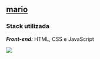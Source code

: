 
## [mario](./mario)

### Stack utilizada
***Front-end:*** HTML, CSS e JavaScript

![](./assets/img)


